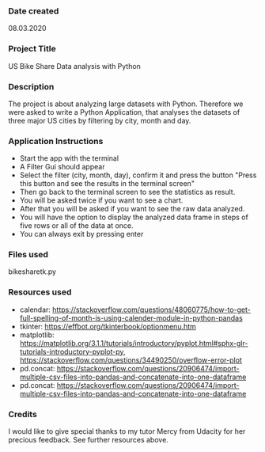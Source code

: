 ### Date created
08.03.2020

### Project Title
US Bike Share Data analysis with Python

### Description
The project is about analyzing large datasets with Python. Therefore we were asked to write a Python Application, that analyses the datasets of three major US cities by filtering by city, month and day.

### Application Instructions
* Start the app with the terminal
* A Filter Gui should appear
* Select the filter (city, month, day), confirm it and press the button "Press this button and see the results in the terminal screen"
* Then go back to the terminal screen to see the statistics as result.
* You will be asked twice if you want to see a chart.
* After that you will be asked if you want to see the raw data analyzed.
* You will have the option to display the analyzed data frame in steps of five rows or all of the data at once.
* You can always exit by pressing enter

### Files used
bikesharetk.py

### Resources used
* calendar: https://stackoverflow.com/questions/48060775/how-to-get-full-spelling-of-month-is-using-calender-module-in-python-pandas
* tkinter: https://effbot.org/tkinterbook/optionmenu.htm
* matplotlib: https://matplotlib.org/3.1.1/tutorials/introductory/pyplot.html#sphx-glr-tutorials-introductory-pyplot-py, https://stackoverflow.com/questions/34490250/overflow-error-plot
* pd.concat: https://stackoverflow.com/questions/20906474/import-multiple-csv-files-into-pandas-and-concatenate-into-one-dataframe
* pd.concat: https://stackoverflow.com/questions/20906474/import-multiple-csv-files-into-pandas-and-concatenate-into-one-dataframe

### Credits
I would like to give special thanks to my tutor Mercy from Udacity for her precious feedback. See further resources above.
